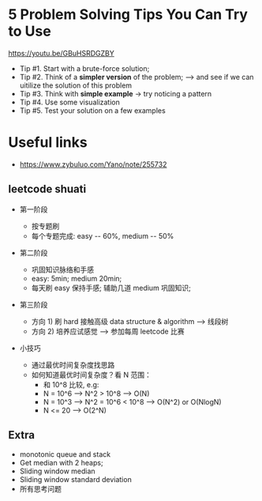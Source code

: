 # 5 Problem Solving Tips You Can Try to Use

https://youtu.be/GBuHSRDGZBY

- Tip #1. Start with a brute-force solution;
- Tip #2. Think of a **simpler version** of the problem; --> and see if we can uitilize the solution of this problem
- Tip #3. Think with **simple example** -> try noticing a pattern
- Tip #4. Use some visualization
- Tip #5. Test your solution on a few examples

# Useful links

- https://www.zybuluo.com/Yano/note/255732

## leetcode shuati

- 第一阶段
  - 按专题刷
  - 每个专题完成: easy -- 60%, medium -- 50%
- 第二阶段
  - 巩固知识脉络和手感
  - easy: 5min; medium 20min;
  - 每天刷 easy 保持手感; 辅助几道 medium 巩固知识;
- 第三阶段

  - 方向 1) 刷 hard 接触高级 data structure & algorithm --> 线段树
  - 方向 2) 培养应试感觉 --> 参加每周 leetcode 比赛

- 小技巧
  - 通过最优时间复杂度找思路
  - 如何知道最优时间复杂度？看 N 范围：
    - 和 10^8 比较, e.g:
    - N = 10^6 --> N^2 > 10^8 --> O(N)
    - N = 10^3 --> N^2 = 10^6 < 10^8 --> O(N^2) or O(NlogN)
    - N <= 20 --> O(2^N)

## Extra

- monotonic queue and stack
- Get median with 2 heaps;
- Sliding window median
- Sliding window standard deviation
- 所有思考问题
